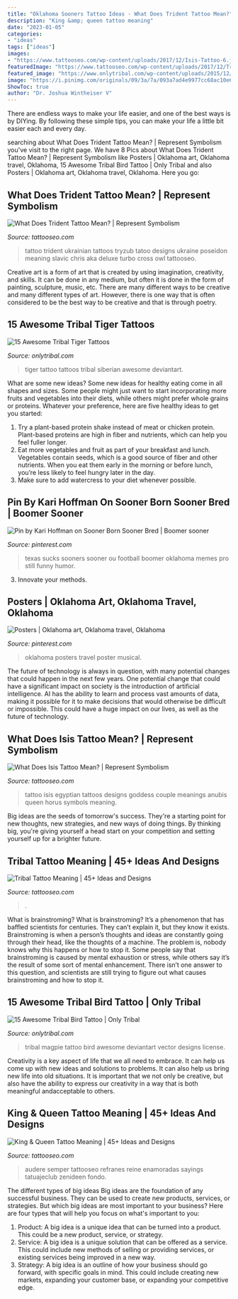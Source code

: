 ```yaml
---
title: "Oklahoma Sooners Tattoo Ideas - What Does Trident Tattoo Mean?"
description: "King &amp; queen tattoo meaning"
date: "2023-01-05"
categories:
- "ideas"
tags: ["ideas"]
images:
- "https://www.tattooseo.com/wp-content/uploads/2017/12/Isis-Tattoo-6.jpg"
featuredImage: "https://www.tattooseo.com/wp-content/uploads/2017/12/Trident-Tattoo-23.jpg"
featured_image: "https://www.onlytribal.com/wp-content/uploads/2015/12/Tribal-Bird-Tattoo-Pictures.jpg"
image: "https://i.pinimg.com/originals/09/3a/7a/093a7ad4e9977cc68ac10e671e353726.jpg"
ShowToc: true
author: "Dr. Joshua Wintheiser V"
---
```



There are endless ways to make your life easier, and one of the best ways is by DIYing. By following these simple tips, you can make your life a little bit easier each and every day.

	

		
searching about What Does Trident Tattoo Mean? | Represent Symbolism you've visit to the right page. We have 8 Pics about What Does Trident Tattoo Mean? | Represent Symbolism like Posters | Oklahoma art, Oklahoma travel, Oklahoma, 15 Awesome Tribal Bird Tattoo | Only Tribal and also Posters | Oklahoma art, Oklahoma travel, Oklahoma. Here you go:
		
    
## What Does Trident Tattoo Mean? | Represent Symbolism

<img loading=lazy src="https://www.tattooseo.com/wp-content/uploads/2017/12/Trident-Tattoo-23.jpg" onerror="this.onerror=null;this.src='https://tse1.mm.bing.net/th?id=OIP._igFyfOFJeOyGpIrkFmNGwAAAA&amp;pid=15.1';" alt="What Does Trident Tattoo Mean? | Represent Symbolism">

_Source: tattooseo.com_

>tattoo trident ukrainian tattoos tryzub tatoo designs ukraine poseidon meaning slavic chris aka deluxe turbo cross owl tattooseo. 

	

Creative art is a form of art that is created by using imagination, creativity, and skills. It can be done in any medium, but often it is done in the form of painting, sculpture, music, etc. There are many different ways to be creative and many different types of art. However, there is one way that is often considered to be the best way to be creative and that is through poetry.

    
## 15 Awesome Tribal Tiger Tattoos

<img loading=lazy src="http://www.onlytribal.com/wp-content/uploads/2015/12/Tribal-Tiger-Tattoos.jpg" onerror="this.onerror=null;this.src='https://tse2.mm.bing.net/th?id=OIP.cOwlNzFgiyScbWMcpaIICQHaGX&amp;pid=15.1';" alt="15 Awesome Tribal Tiger Tattoos">

_Source: onlytribal.com_

>tiger tattoo tattoos tribal siberian awesome deviantart. 

	

What are some new ideas?
Some new ideas for healthy eating come in all shapes and sizes. Some people might just want to start incorporating more fruits and vegetables into their diets, while others might prefer whole grains or proteins. Whatever your preference, here are five healthy ideas to get you started: 
1) Try a plant-based protein shake instead of meat or chicken protein. Plant-based proteins are high in fiber and nutrients, which can help you feel fuller longer. 
2) Eat more vegetables and fruit as part of your breakfast and lunch. Vegetables contain seeds, which is a good source of fiber and other nutrients. When you eat them early in the morning or before lunch, you’re less likely to feel hungry later in the day. 
3) Make sure to add watercress to your diet whenever possible.

    
## Pin By Kari Hoffman On Sooner Born Sooner Bred | Boomer Sooner

<img loading=lazy src="https://i.pinimg.com/originals/5e/f8/92/5ef8926af718a4a978d404ecc6d226f7.jpg" onerror="this.onerror=null;this.src='https://tse2.mm.bing.net/th?id=OIP.dDYbUEYu5Fxdg0m-LoP6SgHaLH&amp;pid=15.1';" alt="Pin by Kari Hoffman on Sooner Born Sooner Bred | Boomer sooner">

_Source: pinterest.com_

>texas sucks sooners sooner ou football boomer oklahoma memes pro still funny humor. 

	

3. Innovate your methods.

    
## Posters | Oklahoma Art, Oklahoma Travel, Oklahoma

<img loading=lazy src="https://i.pinimg.com/originals/09/3a/7a/093a7ad4e9977cc68ac10e671e353726.jpg" onerror="this.onerror=null;this.src='https://tse3.mm.bing.net/th?id=OIP.xKmf-4R8vvRJhBmpVpAVjAHaKF&amp;pid=15.1';" alt="Posters | Oklahoma art, Oklahoma travel, Oklahoma">

_Source: pinterest.com_

>oklahoma posters travel poster musical. 

	

The future of technology is always in question, with many potential changes that could happen in the next few years. One potential change that could have a significant impact on society is the introduction of artificial intelligence. AI has the ability to learn and process vast amounts of data, making it possible for it to make decisions that would otherwise be difficult or impossible. This could have a huge impact on our lives, as well as the future of technology.

    
## What Does Isis Tattoo Mean? | Represent Symbolism

<img loading=lazy src="https://www.tattooseo.com/wp-content/uploads/2017/12/Isis-Tattoo-6.jpg" onerror="this.onerror=null;this.src='https://tse3.mm.bing.net/th?id=OIP.QmOeLIwIIGpHTWWBhWa6LgAAAA&amp;pid=15.1';" alt="What Does Isis Tattoo Mean? | Represent Symbolism">

_Source: tattooseo.com_

>tattoo isis egyptian tattoos designs goddess couple meanings anubis queen horus symbols meaning. 

	

Big ideas are the seeds of tomorrow's success. They're a starting point for new thoughts, new strategies, and new ways of doing things. By thinking big, you're giving yourself a head start on your competition and setting yourself up for a brighter future.

    
## Tribal Tattoo Meaning | 45+ Ideas And Designs

<img loading=lazy src="https://www.tattooseo.com/wp-content/uploads/2013/11/Tribal-Tattoo-Meanings-30.jpg" onerror="this.onerror=null;this.src='https://tse2.mm.bing.net/th?id=OIP.xf97MwZY58JY01NOM_mcMwAAAA&amp;pid=15.1';" alt="Tribal Tattoo Meaning | 45+ Ideas and Designs">

_Source: tattooseo.com_

>. 

	

What is brainstroming?
What is brainstroming? It’s a phenomenon that has baffled scientists for centuries. They can’t explain it, but they know it exists. Brainstroming is when a person’s thoughts and ideas are constantly going through their head, like the thoughts of a machine. The problem is, nobody knows why this happens or how to stop it. Some people say that brainstroming is caused by mental exhaustion or stress, while others say it’s the result of some sort of mental enhancement. There isn’t one answer to this question, and scientists are still trying to figure out what causes brainstroming and how to stop it.

    
## 15 Awesome Tribal Bird Tattoo | Only Tribal

<img loading=lazy src="https://www.onlytribal.com/wp-content/uploads/2015/12/Tribal-Bird-Tattoo-Pictures.jpg" onerror="this.onerror=null;this.src='https://tse1.mm.bing.net/th?id=OIP.mbB1lESX7W--IEqGzcZ_OQHaKe&amp;pid=15.1';" alt="15 Awesome Tribal Bird Tattoo | Only Tribal">

_Source: onlytribal.com_

>tribal magpie tattoo bird awesome deviantart vector designs license. 

	

Creativity is a key aspect of life that we all need to embrace. It can help us come up with new ideas and solutions to problems. It can also help us bring new life into old situations. It is important that we not only be creative, but also have the ability to express our creativity in a way that is both meaningful andacceptable to others.

    
## King &amp; Queen Tattoo Meaning | 45+ Ideas And Designs

<img loading=lazy src="https://www.tattooseo.com/wp-content/uploads/2017/09/king-queen-tattoos-4.jpg" onerror="this.onerror=null;this.src='https://tse2.mm.bing.net/th?id=OIP.fwqJF8lBTwkrpuPCs588uAHaKX&amp;pid=15.1';" alt="King &amp; Queen Tattoo Meaning | 45+ Ideas and Designs">

_Source: tattooseo.com_

>audere semper tattooseo refranes reine enamoradas sayings tatuajeclub zenideen fondo. 

	

The different types of big ideas
Big ideas are the foundation of any successful business. They can be used to create new products, services, or strategies. But which big ideas are most important to your business? Here are four types that will help you focus on what's important to you: 
1. Product: A big idea is a unique idea that can be turned into a product. This could be a new product, service, or strategy. 
2. Service: A big idea is a unique solution that can be offered as a service. This could include new methods of selling or providing services, or existing services being improved in a new way. 
3. Strategy: A big idea is an outline of how your business should go forward, with specific goals in mind. This could include creating new markets, expanding your customer base, or expanding your competitive edge.

